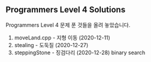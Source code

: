 <!-- @format -->

## Programmers Level 4 Solutions

Programmers Level 4 문제 푼 것들을 올려 놓았습니다.

1. moveLand.cpp - 지형 이동 (2020-12-11)
2. stealing - 도둑질 (2020-12-27)
3. steppingStone - 징검다리 (2020-12-28) binary search
